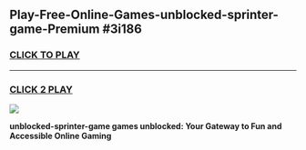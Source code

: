 
## Play-Free-Online-Games-unblocked-sprinter-game-Premium #3i186
<h3>
<a href="https://premium.freeplayer.one?title=unblocked-sprinter-game&ref=8M">CLICK TO PLAY</a></h3>
<hr>

<h3>
<a href="https://premium.freeplayer.one?title=unblocked-sprinter-game&ref=8M">CLICK 2 PLAY</a>
  
</h3>

<a href="https://premium.freeplayer.one?title=unblocked-sprinter-game&ref=8M"><img src="https://clearcache.store/games.png"></a>


**unblocked-sprinter-game games unblocked: Your Gateway to Fun and Accessible Online Gaming**
